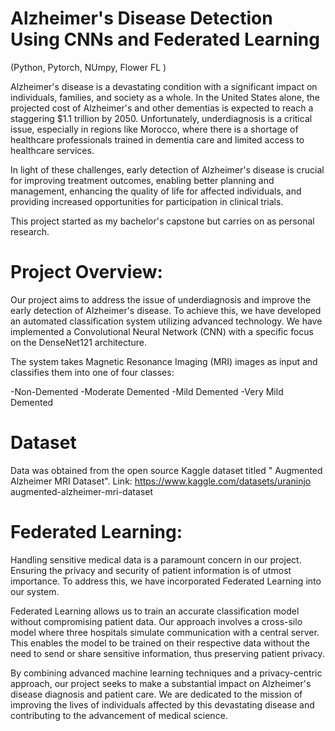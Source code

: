 # Alzheimer's Disease Detection Using CNNs and Federated Learning
(Python, Pytorch, NUmpy, Flower FL )

Alzheimer's disease is a devastating condition with a significant impact on individuals, families, and society as a whole. In the United States alone, the projected cost of Alzheimer's and other dementias is expected to reach a staggering $1.1 trillion by 2050. Unfortunately, underdiagnosis is a critical issue, especially in regions like Morocco, where there is a shortage of healthcare professionals trained in dementia care and limited access to healthcare services.

In light of these challenges, early detection of Alzheimer's disease is crucial for improving treatment outcomes, enabling better planning and management, enhancing the quality of life for affected individuals, and providing increased opportunities for participation in clinical trials.

This project started as my bachelor's capstone but carries on as personal research. 

# Project Overview:

Our project aims to address the issue of underdiagnosis and improve the early detection of Alzheimer's disease. To achieve this, we have developed an automated classification system utilizing advanced technology. We have implemented a Convolutional Neural Network (CNN) with a specific focus on the DenseNet121 architecture.

The system takes Magnetic Resonance Imaging (MRI) images as input and classifies them into one of four classes:

-Non-Demented
-Moderate Demented
-Mild Demented
-Very Mild Demented

# Dataset 

Data was obtained from the open source Kaggle dataset titled " Augmented Alzheimer MRI Dataset". Link: https://www.kaggle.com/datasets/uraninjo augmented-alzheimer-mri-dataset


# Federated Learning:

Handling sensitive medical data is a paramount concern in our project. Ensuring the privacy and security of patient information is of utmost importance. To address this, we have incorporated Federated Learning into our system.

Federated Learning allows us to train an accurate classification model without compromising patient data. Our approach involves a cross-silo model where three hospitals simulate communication with a central server. This enables the model to be trained on their respective data without the need to send or share sensitive information, thus preserving patient privacy.

By combining advanced machine learning techniques and a privacy-centric approach, our project seeks to make a substantial impact on Alzheimer's disease diagnosis and patient care. We are dedicated to the mission of improving the lives of individuals affected by this devastating disease and contributing to the advancement of medical science.


